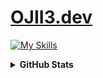 <h1><a href="https://ojii3.dev">OJII3.dev</a></h1>


[![My Skills](https://skillicons.dev/icons?i=nix,neovim,blender,unity,nextjs&theme=light)](https://skillicons.dev)

<details>
<summary><b>GitHub Stats</b></summary>

<p align="center">
  <img height="160" src="/profile-summary-card-output/transparent/1-repos-per-language.svg">
  <img height="160" src="https://raw.githubusercontent.com/OJII3/OJII3/main/profile-summary-card-output/transparent/2-most-commit-language.svg">
</p>

<p align="center">
  <img height="160" src="https://raw.githubusercontent.com/OJII3/OJII3/main/profile-summary-card-output/transparent/3-stats.svg">
 <img height="160"
src="https://raw.githubusercontent.com/OJII3/OJII3/main/profile-summary-card-output/transparent/4-productive-time.svg" />
</p>

</details>
